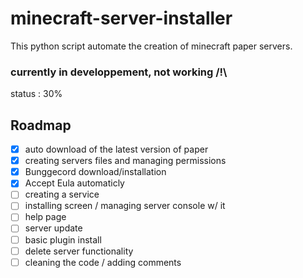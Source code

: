 # minecraft-server-installer

This python script automate the creation of minecraft paper servers.

### currently in developpement, not working /!\
status : 30%
## Roadmap

- [x] auto download of the latest version of paper
- [x] creating servers files and managing permissions
- [x] Bunggecord download/installation
- [x] Accept Eula automaticly
- [ ] creating a service
- [ ] installing screen / managing server console w/ it
- [ ] help page
- [ ] server update
- [ ] basic plugin install
- [ ] delete server functionality
- [ ] cleaning the code / adding comments
